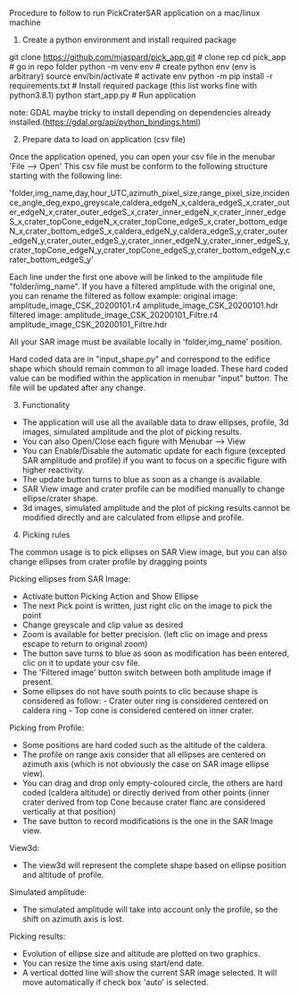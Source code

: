 
Procedure to follow to run PickCraterSAR application on a mac/linux machine


1. Create a python environment and install required package

git clone https://github.com/mjaspard/pick_app.git	# clone rep
cd pick_app					# go in repo folder
python -m venv env				# create python env (env is arbitrary)
source env/bin/activate				# activate env
python -m pip install -r requirements.txt	# Install required package (this list works fine with python3.8.1)
python start_app.py				# Run application

note: 	GDAL maybe tricky to install depending on dependencies already installed.(https://gdal.org/api/python_bindings.html)
		


2. Prepare data to load on application (csv file)


Once the application opened, you can open your csv file in the menubar 'File --> Open'
This csv file must be conform to the following structure starting with the following line:

'folder,img_name,day,hour_UTC,azimuth_pixel_size,range_pixel_size,incidence_angle_deg,expo_greyscale,caldera_edgeN_x,caldera_edgeS_x,crater_outer_edgeN_x,crater_outer_edgeS_x,crater_inner_edgeN_x,crater_inner_edgeS_x,crater_topCone_edgeN_x,crater_topCone_edgeS_x,crater_bottom_edgeN_x,crater_bottom_edgeS_x,caldera_edgeN_y,caldera_edgeS_y,crater_outer_edgeN_y,crater_outer_edgeS_y,crater_inner_edgeN_y,crater_inner_edgeS_y,crater_topCone_edgeN_y,crater_topCone_edgeS_y,crater_bottom_edgeN_y,crater_bottom_edgeS_y'

Each line under the first one above will be linked to the amplitude file "folder/img_name".
If you have a filtered amplitude with the original one, you can rename the filtered as follow example:
	original image: 	amplitude_image_CSK_20200101.r4	
			amplitude_image_CSK_20200101.hdr
	filtered image: 	amplitude_image_CSK_20200101_Filtre.r4
			amplitude_image_CSK_20200101_Filtre.hdr

All your SAR image must be available locally in 'folder,img_name' position.

Hard coded data are in "input_shape.py" and correspond to the edifice shape which should remain common to all image loaded.
These hard coded value can be modified within the application in menubar "input" button. The file will be updated after any change.


3. Functionality

-	The application will use all the available data to draw ellipses, profile, 3d images, simulated amplitude and the plot of picking results.
-	You can also Open/Close each figure with Menubar --> View
-	You can Enable/Disable the automatic update for each figure (excepted SAR amplitude and profile) if you want to focus on a specific figure with higher reactivity.
-	The update button turns to blue as soon as a change is available.
-	SAR View image and crater profile can be modified manually to change ellipse/crater shape.
-	3d images, simulated amplitude and the plot of picking results cannot be modified directly and are calculated from ellipse and profile.




4. Picking rules

	
The common usage is to pick ellipses on SAR View image, but you can also change ellipses from crater profile by dragging points

Picking ellipses from SAR Image:

-	Activate button Picking Action and Show Ellipse
-	The next Pick point is written, just right clic on the image to pick the point
-	Change greyscale and clip value as desired
-	Zoom is available for better precision. (left clic on image and press escape to return to original zoom)
-	The button save turns to blue as soon as modification has been entered, clic on it to update your csv file.
-	The 'Filtered image' button switch between both amplitude image if present.
-	Some ellipses do not have south points to clic because shape is considered as follow:
		- Crater outer ring is considered centered on caldera ring
	    - Top cone is considered centered on inner crater.
		
	
Picking from Profile:

-	Some positions are hard coded such as the altitude of the caldera.
-	The profile on range axis consider that all ellipses are centered on azimuth axis (which is not obviously the case on SAR image ellipse view).
-	You can drag and drop only empty-coloured circle, the others are hard coded (caldera altitude) or 	directly derived from other points (inner crater derived from top Cone because crater flanc are considered vertically at that position)
-	The save button to record modifications is the one in the SAR Image view.
	
	
View3d:

-	The view3d will represent the complete shape based on ellipse position and altitude of profile.
	
Simulated amplitude:

-	The simulated amplitude will take into account only the profile, so the shift on azimuth axis is lost.
	
Picking results:

-	Evolution of ellipse size and altitude are plotted on two graphics.
-	You can resize the time axis using start/end date.
-	A vertical dotted line will show the current SAR image selected. It will move automatically if check box 'auto' is selected.
	







